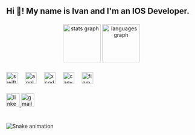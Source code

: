 <h2 align="left">Hi 👋! My name is Ivan and I'm an IOS Developer.</h2>

###

<div align="center">
  <img src="https://github-readme-stats.vercel.app/api?username=Vanopr&hide_title=false&hide_rank=false&show_icons=true&include_all_commits=true&count_private=true&disable_animations=false&theme=vue&locale=en&hide_border=false" height="100" alt="stats graph"  />
  <img src="https://github-readme-stats.vercel.app/api/top-langs?username=Vanopr&locale=en&hide_title=false&layout=compact&card_width=320&langs_count=5&theme=swift&hide_border=false" height="100" alt="languages graph"  />
</div>

###

<div align="left">
  <img src="https://img.shields.io/badge/Swift-F05138?logo=swift&logoColor=white&style=for-the-badge" height="30" alt="swift logo"  />
  <img width="12" />
  <img src="https://img.shields.io/badge/Apple-000000?logo=apple&logoColor=white&style=for-the-badge" height="30" alt="apple logo"  />
  <img width="12" />
  <img src="https://img.shields.io/badge/Xcode-147EFB?logo=xcode&logoColor=white&style=for-the-badge" height="30" alt="xcode logo"  />
  <img width="12" />
  <img src="https://cdn.jsdelivr.net/gh/devicons/devicon/icons/canva/canva-original.svg" height="30" alt="canva logo"  />
  <img width="12" />
  <img src="https://cdn.jsdelivr.net/gh/devicons/devicon/icons/figma/figma-original.svg" height="30" alt="figma logo"  />
</div>

###

<div align="left">
  <a href="https://www.linkedin.com/in/vanopr/" target="_blank">
    <img src="https://img.shields.io/static/v1?message=LinkedIn&logo=linkedin&label=Ivan Prakopchyk&color=0077B5&logoColor=white&labelColor=&style=for-the-badge" height="35" alt="linkedin logo"  />
  </a>
  <a href="prokopchik.in@gmail.com" target="_blank">
    <img src="https://img.shields.io/static/v1?message=Gmail&logo=gmail&label=&color=D14836&logoColor=white&labelColor=&style=for-the-badge" height="35" alt="gmail logo"  />
  </a>
</div>

###

<br clear="both">

<img src="https://raw.githubusercontent.com/Vanopr/Vanopr/output/snake.svg" alt="Snake animation" />

###
